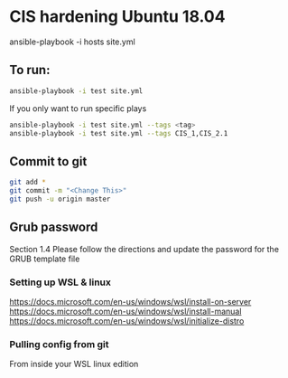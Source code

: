 # CIS hardening Ubuntu 18.04
ansible-playbook -i hosts site.yml

## To run: 
```bash
ansible-playbook -i test site.yml
```
If you only want to run specific plays
```bash
ansible-playbook -i test site.yml --tags <tag>
ansible-playbook -i test site.yml --tags CIS_1,CIS_2.1
```

## Commit to git
```bash
git add *
git commit -m "<Change This>"
git push -u origin master 
```

## Grub password 
Section 1.4 Please follow the directions and update the password for the GRUB template file

### Setting up WSL & linux 
https://docs.microsoft.com/en-us/windows/wsl/install-on-server <br>
https://docs.microsoft.com/en-us/windows/wsl/install-manual <br> 
https://docs.microsoft.com/en-us/windows/wsl/initialize-distro <br>

### Pulling config from git
From inside your WSL linux edition

```bash

```